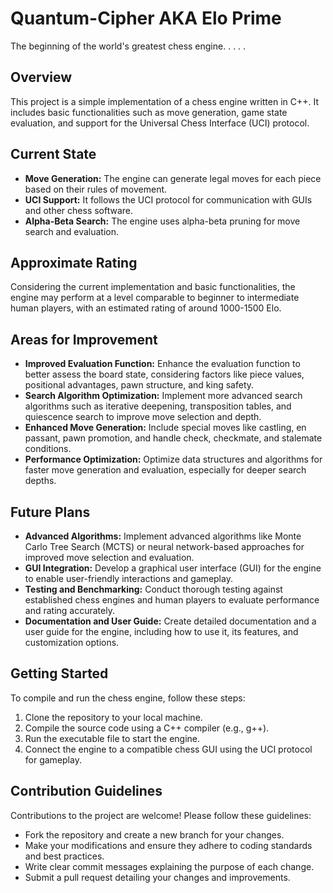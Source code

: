 # Quantum-Cipher AKA Elo Prime
The beginning of the world's greatest chess engine. . . . . 

## Overview

This project is a simple implementation of a chess engine written in C++. It includes basic functionalities such as move generation, game state evaluation, and support for the Universal Chess Interface (UCI) protocol.

## Current State

- **Move Generation:** The engine can generate legal moves for each piece based on their rules of movement.
- **UCI Support:** It follows the UCI protocol for communication with GUIs and other chess software.
- **Alpha-Beta Search:** The engine uses alpha-beta pruning for move search and evaluation.

## Approximate Rating

Considering the current implementation and basic functionalities, the engine may perform at a level comparable to beginner to intermediate human players, with an estimated rating of around 1000-1500 Elo.

## Areas for Improvement

- **Improved Evaluation Function:** Enhance the evaluation function to better assess the board state, considering factors like piece values, positional advantages, pawn structure, and king safety.
- **Search Algorithm Optimization:** Implement more advanced search algorithms such as iterative deepening, transposition tables, and quiescence search to improve move selection and depth.
- **Enhanced Move Generation:** Include special moves like castling, en passant, pawn promotion, and handle check, checkmate, and stalemate conditions.
- **Performance Optimization:** Optimize data structures and algorithms for faster move generation and evaluation, especially for deeper search depths.

## Future Plans

- **Advanced Algorithms:** Implement advanced algorithms like Monte Carlo Tree Search (MCTS) or neural network-based approaches for improved move selection and evaluation.
- **GUI Integration:** Develop a graphical user interface (GUI) for the engine to enable user-friendly interactions and gameplay.
- **Testing and Benchmarking:** Conduct thorough testing against established chess engines and human players to evaluate performance and rating accurately.
- **Documentation and User Guide:** Create detailed documentation and a user guide for the engine, including how to use it, its features, and customization options.

## Getting Started

To compile and run the chess engine, follow these steps:

1. Clone the repository to your local machine.
2. Compile the source code using a C++ compiler (e.g., g++).
3. Run the executable file to start the engine.
4. Connect the engine to a compatible chess GUI using the UCI protocol for gameplay.

## Contribution Guidelines

Contributions to the project are welcome! Please follow these guidelines:

- Fork the repository and create a new branch for your changes.
- Make your modifications and ensure they adhere to coding standards and best practices.
- Write clear commit messages explaining the purpose of each change.
- Submit a pull request detailing your changes and improvements.

